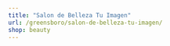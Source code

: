 ```yaml
---
title: "Salon de Belleza Tu Imagen"
url: /greensboro/salon-de-belleza-tu-imagen/
shop: beauty
---
```

